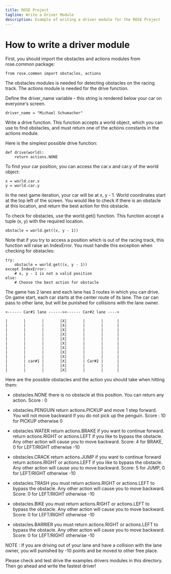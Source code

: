 ```yaml
---
title: ROSE Project
tagline: Write a Driver Module
description: Example of writing a driver module for the ROSE Project
---
```

How to write a driver module
============================

First, you should import the obstacles and actions modules from rose.common
package:

    from rose.common import obstacles, actions

The obstacles modules is needed for detecting obstacles on the racing track.
The actions module is needed for the drive function.

Define the driver_name variable - this string is rendered below your car on
everyone's screen.

    driver_name = "Michael Schumacher"

Write a drive function. This function accepts a world object, which you can use
to find obstacles, and must return one of the actions constants in the actions
module.

Here is the simplest possible drive function:

    def drive(world):
        return actions.NONE

To find your car position, you can access the car.x and car.y of the world
object:

    x = world.car.x
    y = world.car.y

In the next game iteration, your car will be at x, y - 1. World coordinates
start at the top left of the screen. You would like to check if there is an
obstacle at this location, and return the best action for this obstacle.

To check for obstacles, use the world.get() function. This function
accept a tuple (x, y) with the required location.

    obstacle = world.get((x, y - 1))

Note that if you try to access a position which is out of the racing track,
this function will raise an IndexError. You must handle this exception when
checking for obstacles:

    try:
        obstacle = world.get((x, y - 1))
    except IndexError:
        # x, y - 1 is not a valid position
    else:
        # Choose the best action for obstacle

The game has 2 lanes and each lane has 3 routes in which you can drive.
On game start, each car starts at the center route of its lane.
The car can pass to other lane, but will be punished for collisions 
with the lane owner.

```
<------ Car#1 lane ------><------ Car#2 lane ---->

|       |       |       |X|       |       |      |
|       |       |       |X|       |       |      |
|       |       |       |X|       |       |      |
|       |       |       |X|       |       |      |
|       |       |       |X|       |       |      |
|       |       |       |X|       |       |      |
|       |       |       |X|       |       |      |
|       |       |       |X|       |       |      |
|       |       |       |X|       |       |      |
|       | car#1 |       |X|       | Car#2 |      |
|       |       |       |X|       |       |      |
|       |       |       |X|       |       |      |
```

Here are the possible obstacles and the action you should take when hitting
them:

* obstacles.NONE        there is no obstacle at this position. You can return any
                        action.
                        Score : 0

* obstacles.PENGUIN     return actions.PICKUP and move 1 step forward. You will
                        not move backward if you do not pick up the penguin.
                        Score : 10 for PICKUP otherwise 0

* obstacles.WATER       return actions.BRAKE if you want to continue forward.
                        return actions.RIGHT or actions.LEFT if you like to
                        bypass the obstacle. Any other action will cause you to
                        move backward.
                        Score: 4 for BRAKE, 0 for LEFT/RIGHT otherwise -10

* obstacles.CRACK       return actions.JUMP if you want to continue forward
                        return actions.RIGHT or actions.LEFT if you like to
                        bypass the obstacle. Any other action will cause you to
                        move backward.
                        Score: 5 for JUMP, 0 for LEFT/RIGHT otherwise -10

* obstacles.TRASH       you must return actions.RIGHT or actions.LEFT to bypass
                        the obstacle. Any other action will cause you to
                        move backward.
                        Score: 0 for LEFT/RIGHT otherwise -10

* obstacles.BIKE        you must return actions.RIGHT or actions.LEFT to bypass
                        the obstacle. Any other action will cause you to
                        move backward.
                        Score: 0 for LEFT/RIGHT otherwise -10

* obstacles.BARRIER     you must return actions.RIGHT or actions.LEFT to bypass
                        the obstacle. Any other action will cause you to
                        move backward.
                        Score: 0 for LEFT/RIGHT otherwise -10

NOTE : If you are driving out of your lane and have a collision with the lane
       owner, you will punished by -10 points and be moved to other free place.


Please check and test drive the examples drivers modules in this directory.
Then go ahead and write the fastest driver!
